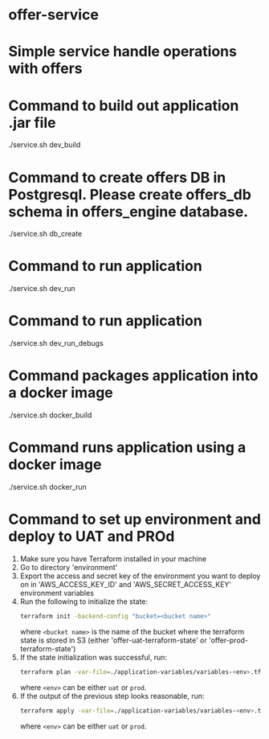 # offer-service  
# Simple service handle operations with offers 

# Command to build out application .jar file
./service.sh dev_build

# Command to create offers DB in Postgresql. Please create offers_db schema in offers_engine database.
./service.sh db_create

# Command to run application
./service.sh dev_run

# Command to run application
./service.sh dev_run_debugs

# Command packages application into a docker image
./service.sh docker_build

# Command runs application using a docker image
./service.sh docker_run

# Command to set up environment and deploy to UAT and PROd
1. Make sure you have Terraform installed in your machine
2. Go to directory 'environment'
3. Export the access and secret key of the environment you want to deploy on in 'AWS_ACCESS_KEY_ID' and 'AWS_SECRET_ACCESS_KEY' environment variables
4. Run the following to initialize the state:
   ```bash
   terraform init -backend-config "bucket=<bucket name>"
   ```
   where `<bucket name>` is the name of the bucket where the terraform state is stored in S3 (either 'offer-uat-terraform-state' or 'offer-prod-terraform-state')
5. If the state initialization was successful, run:
   ```bash
   terraform plan -var-file=./application-variables/variables-<env>.tfvars -var "offer_service_version=<version_to_deploy>"
   ```
   where `<env>` can be either `uat` or `prod`.   
6. If the output of the previous step looks reasonable, run:
   ```bash
   terraform apply -var-file=./application-variables/variables-<env>.tfvars -var "offer_service_version=<version_to_deploy>"
   ```
   where `<env>` can be either `uat` or `prod`.